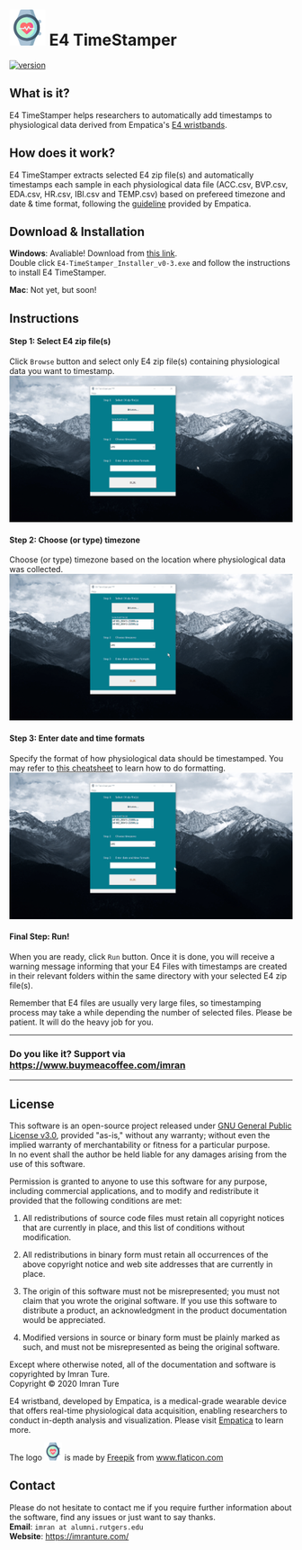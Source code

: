 <h1><img src='https://github.com/imranture/E4-TimeStamper/blob/master/logo.png'> E4 TimeStamper</h1>

[![version](https://img.shields.io/github/v/release/imranture/E4-TimeStamper?include_prereleases)](https://github.com/imranture/E4-TimeStamper/releases/tag/v0.3-beta)

## What is it?
E4 TimeStamper helps researchers to automatically add timestamps to physiological data derived from Empatica's [E4 wristbands](https://www.empatica.com/research/e4/).

## How does it work? 
E4 TimeStamper extracts selected E4 zip file(s) and automatically timestamps each sample in each physiological data file (ACC.csv, BVP.csv, EDA.csv, HR.csv, IBI.csv and TEMP.csv) based on prefereed timezone and date & time format, following the [guideline](https://support.empatica.com/hc/en-us/articles/201608896-Data-export-and-formatting-from-E4-connect-) provided by Empatica.

## Download & Installation
**Windows**: Avaliable! Download from [this link](https://github.com/imranture/E4-TimeStamper/raw/master/setup/E4-TimeStamper_Installer_v0-3.exe).\
Double click `E4-TimeStamper_Installer_v0-3.exe` and follow the instructions to install E4 TimeStamper.

**Mac**: Not yet, but soon!

## Instructions
#### Step 1:  Select E4 zip file(s)
Click `Browse` button and select only E4 zip file(s) containing physiological data you want to timestamp.
<img src="https://github.com/imranture/E4-TimeStamper/blob/master/instructions/select_e4_zip_files.gif"/>

#### Step 2:  Choose (or type) timezone
Choose (or type) timezone based on the location where physiological data was collected.
<img src="https://github.com/imranture/E4-TimeStamper/blob/master/instructions/choose_timezone.gif"/>

#### Step 3:  Enter date and time formats
Specify the format of how physiological data should be timestamped. You may refer to [this cheatsheet](https://devhints.io/datetime) to learn how to do formatting.
<img src="https://github.com/imranture/E4-TimeStamper/blob/master/instructions/enter_date_and_time_formats.gif"/>

#### Final Step: Run!
When you are ready, click `Run` button. Once it is done, you will receive a warning message informing that your E4 Files with timestamps are created in their relevant folders within the same directory with your selected E4 zip file(s).

Remember that E4 files are usually very large files, so timestamping process may take a while depending the number of selected files. Please be patient. It will do the heavy job for you.

---
### Do you like it? Support via https://www.buymeacoffee.com/imran
---

## License
This software is an open-source project released under [GNU General Public License v3.0](https://github.com/imranture/E4-TimeStamper/blob/master/LICENSE), provided "as-is," without any warranty; without even the implied warranty of merchantability or fitness for a particular purpose.\
In no event shall the author be held liable for any damages arising from the use of this software.

Permission is granted to anyone to use this software for any purpose, including commercial applications, and 
to modify and redistribute it provided that the following conditions are met:

1. All redistributions of source code files must retain all copyright notices that are currently in
   place, and this list of conditions without modification.

2. All redistributions in binary form must retain all occurrences of the above copyright notice and
   web site addresses that are currently in place.

3. The origin of this software must not be misrepresented; you must not claim that you wrote the
   original software. If you use this software to distribute a product, an acknowledgment in the
   product documentation would be appreciated.

4. Modified versions in source or binary form must be plainly marked as such, and must not be
   misrepresented as being the original software.

Except where otherwise noted, all of the documentation and software is copyrighted by Imran Ture.\
Copyright &copy; 2020 Imran Ture

E4 wristband, developed by Empatica, is a medical-grade wearable device that offers real-time physiological data acquisition, enabling researchers to conduct in-depth analysis and visualization. Please visit [Empatica](https://www.empatica.com) to learn more.

The logo <img src='https://github.com/imranture/E4-TimeStamper/blob/master/logo.png' height="32" width="32"> is made by <a href="https://www.flaticon.com/authors/freepik" title="Freepik">Freepik</a> from <a href="https://www.flaticon.com/" title="Flaticon">www.flaticon.com</a>

## Contact
Please do not hesitate to contact me if you require further information about the software, find any issues or just want to say thanks.\
**Email**: `imran at alumni.rutgers.edu`\
**Website**: https://imranture.com/

